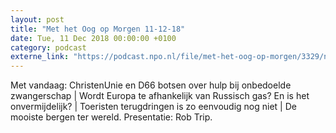 ```yaml
---
layout: post
title: "Met het Oog op Morgen 11-12-18"
date: Tue, 11 Dec 2018 00:00:00 +0100
category: podcast
externe_link: "https://podcast.npo.nl/file/met-het-oog-op-morgen/3329/nporadio1_met-het-oog-op-morgen_20181211_met-het-oog-op-morgen-11-12-18.mp3"
---
```


Met vandaag: ChristenUnie en D66 botsen over hulp bij onbedoelde zwangerschap | Wordt Europa te afhankelijk van Russisch gas? En is het onvermijdelijk? | Toeristen terugdringen is zo eenvoudig nog niet | De mooiste bergen ter wereld. Presentatie: Rob Trip.
